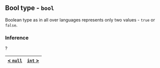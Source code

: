 ## Bool type - `bool`
Boolean type as in all over languages represents only two values - `true` or `false`.

### Inference
?

| [< `null`](null.md) | [`int` >](int.md) |
|:---:|:---:|
